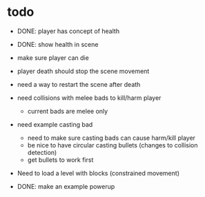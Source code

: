 
# todo

- DONE: player has concept of health
- DONE: show health in scene

- make sure player can die
- player death should stop the scene movement
- need a way to restart the scene after death

- need collisions with melee bads to kill/harm player
    - current bads are melee only

- need example casting bad
    - need to make sure casting bads can cause harm/kill player
    - be nice to have circular casting bullets (changes to collision detection)
    - get bullets to work first
    
- Need to load a level with blocks (constrained movement)

- DONE: make an example powerup



